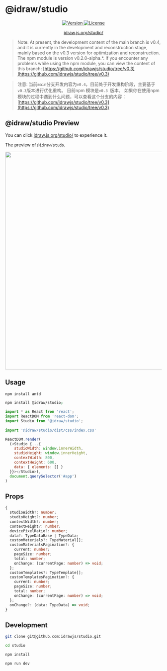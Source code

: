 # @idraw/studio


<p align="center">
  <a href="https://www.npmjs.com/package/@idraw/studio">
    <img src="https://img.shields.io/npm/v/@idraw/studio.svg?sanitize=@idraw/studio" alt="Version">
  </a>
  <a href="https://www.npmjs.com/package/@idraw/studio">
    <img src="https://img.shields.io/npm/l/@idraw/studio.svg?sanitize=true" alt="License">
  </a>
</p>

<p align="center">
  <a href="https://idraw.js.org/studio/" target="_blank">idraw.js.org/studio/</a>
</p>

> Note:
> At present, the development content of the main branch is v0.4, and it is currently in the development and reconstruction stage, mainly based on the v0.3 version for optimization and reconstruction.
> The npm module is version v0.2.0-alpha.*. If you encounter any problems while using the npm module, you can view the content of this branch: [https://github.com/idrawjs/studio/tree/v0.3](https://github.com/idrawjs/studio/tree/v0.3)


> 注意:
> 当前`main`分支开发内容为`v0.4`，目前处于开发重构阶段，主要基于`v0.3`版本进行优化重构。
> 目前npm 模块是`v0.3 `版本。 如果你在使用npm模块的过程中遇到什么问题，可以查看这个分支的内容： [https://github.com/idrawjs/studio/tree/v0.3](https://github.com/idrawjs/studio/tree/v0.3)


## @idraw/studio Preview

You can click [idraw.js.org/studio/](https://idraw.js.org/studio) to experience it.

The preview of `@idraw/studo`. 


<p align="center">
  <img src="./assets/preview/idraw-studio-preview.png" width="700" />
</p>

## Usage

```sh
npm install antd

npm install @idraw/studio;
```

```js
import * as React from 'react';
import ReactDOM from 'react-dom';
import Studio from '@idraw/studio';
 
import '@idraw/studio/dist/css/index.css'

ReactDOM.render(
  (<Studio {...{ 
    studioWidth: window.innerWidth,
    studioHeight: window.innerHeight,
    contextWidth: 800,
    contextHeight: 600,
    data: { elements: [] }
  }}></Studio>),
  document.querySelector('#app')
)

```

## Props

```ts
{
  studioWidth?: number;
  studioHeight?: number;
  contextWidth?: number;
  contextHeight?: number;
  devicePixelRatio?: number;
  data?: TypeDataBase | TypeData;
  customMaterials?: TypeMaterial[];
  customMaterialsPagination?: {
    current: number;
    pageSize: number;
    total: number;
    onChange: (currentPage: number) => void;
  };
  customTemplates?: TypeTemplate[];
  customTemplatesPagination?: {
    current: number;
    pageSize: number;
    total: number;
    onChange: (currentPage: number) => void;
  };
  onChange?: (data: TypeData) => void;
}
```

## Development

```sh
git clone git@github.com:idrawjs/studio.git

cd studio

npm install

npm run dev
```
